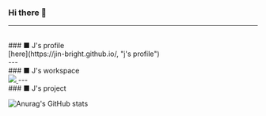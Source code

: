 ### Hi there 👋
---
<!--
**Jin-bright/Jin-bright** is a ✨ _special_ ✨ repository because its `README.md` (this file) appears on your GitHub profile.

Here are some ideas to get you started:

- 🔭 I’m currently working on ...
- 🌱 I’m currently learning ...
- 👯 I’m looking to collaborate on ...
- 🤔 I’m looking for help with ...
- 💬 Ask me about ...
- 📫 How to reach me: ...
- 😄 Pronouns: ...
- ⚡ Fun fact: ...
-->
</br>
### ■ J's profile <br>
[here](https://jin-bright.github.io/, "j's profile") </br>
---
</br>
### ■ J's workspace </br>
<a href="https://www.notion.so/brightjin/Let-s-bright-J-5f35c0622be84a44855fcc3a5090deaa?pvs=4" target="_blank">
  <img src="https://img.shields.io/badge/notion-000000?style=flat&logo=NOTION&logoColor=000000"/>
</a>
---
</br>
### ■ J's project </br>

![Anurag's GitHub stats](https://github-readme-stats.vercel.app/api?username=Jin-bright&show_icons=true&theme=radical)


